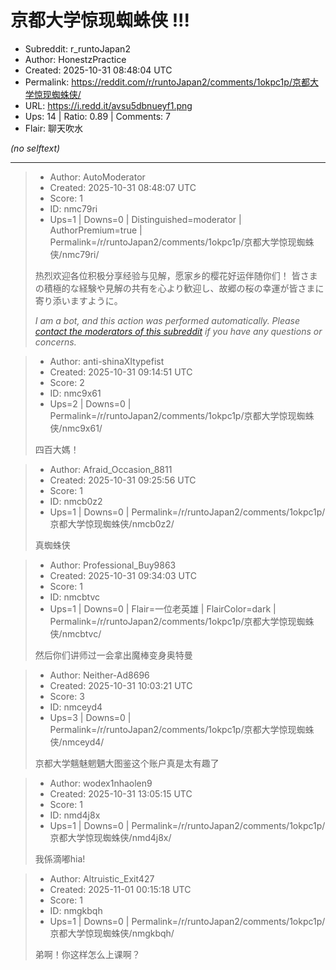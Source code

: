 # 京都大学惊现蜘蛛侠 !!!

- Subreddit: r_runtoJapan2
- Author: HonestzPractice
- Created: 2025-10-31 08:48:04 UTC
- Permalink: https://reddit.com/r/runtoJapan2/comments/1okpc1p/京都大学惊现蜘蛛侠/
- URL: https://i.redd.it/avsu5dbnueyf1.png
- Ups: 14 | Ratio: 0.89 | Comments: 7
- Flair: 聊天吹水

_(no selftext)_

---

> - Author: AutoModerator
> - Created: 2025-10-31 08:48:07 UTC
> - Score: 1
> - ID: nmc79ri
> - Ups=1 | Downs=0 | Distinguished=moderator | AuthorPremium=true | Permalink=/r/runtoJapan2/comments/1okpc1p/京都大学惊现蜘蛛侠/nmc79ri/
>
> 热烈欢迎各位积极分享经验与见解，愿家乡的樱花好运伴随你们！
> 皆さまの積極的な経験や見解の共有を心より歓迎し、故郷の桜の幸運が皆さまに寄り添いますように。
> 
> *I am a bot, and this action was performed automatically. Please [contact the moderators of this subreddit](/message/compose/?to=/r/runtoJapan2) if you have any questions or concerns.*

> - Author: anti-shinaXItypefist
> - Created: 2025-10-31 09:14:51 UTC
> - Score: 2
> - ID: nmc9x61
> - Ups=2 | Downs=0 | Permalink=/r/runtoJapan2/comments/1okpc1p/京都大学惊现蜘蛛侠/nmc9x61/
>
> 四百大媽！

> - Author: Afraid_Occasion_8811
> - Created: 2025-10-31 09:25:56 UTC
> - Score: 1
> - ID: nmcb0z2
> - Ups=1 | Downs=0 | Permalink=/r/runtoJapan2/comments/1okpc1p/京都大学惊现蜘蛛侠/nmcb0z2/
>
> 真蜘蛛侠

> - Author: Professional_Buy9863
> - Created: 2025-10-31 09:34:03 UTC
> - Score: 1
> - ID: nmcbtvc
> - Ups=1 | Downs=0 | Flair=一位老英雄 | FlairColor=dark | Permalink=/r/runtoJapan2/comments/1okpc1p/京都大学惊现蜘蛛侠/nmcbtvc/
>
> 然后你们讲师过一会拿出魔棒变身奥特曼

> - Author: Neither-Ad8696
> - Created: 2025-10-31 10:03:21 UTC
> - Score: 3
> - ID: nmceyd4
> - Ups=3 | Downs=0 | Permalink=/r/runtoJapan2/comments/1okpc1p/京都大学惊现蜘蛛侠/nmceyd4/
>
> 京都大学魑魅魍魉大图鉴这个账户真是太有趣了

> - Author: wodex1nhaolen9
> - Created: 2025-10-31 13:05:15 UTC
> - Score: 1
> - ID: nmd4j8x
> - Ups=1 | Downs=0 | Permalink=/r/runtoJapan2/comments/1okpc1p/京都大学惊现蜘蛛侠/nmd4j8x/
>
> 我係滴嘟hia!

> - Author: Altruistic_Exit427
> - Created: 2025-11-01 00:15:18 UTC
> - Score: 1
> - ID: nmgkbqh
> - Ups=1 | Downs=0 | Permalink=/r/runtoJapan2/comments/1okpc1p/京都大学惊现蜘蛛侠/nmgkbqh/
>
> 弟啊！你这样怎么上课啊？
